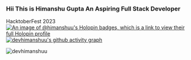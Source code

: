 ### Hii This is Himanshu Gupta An Aspiring Full Stack Developer

HacktoberFest 2023
[![An image of @himanshuu's Holopin badges, which is a link to view their full Holopin profile](https://holopin.me/himanshuu)](https://holopin.io/@himanshuu)
[![devhimanshuu's github activity graph](https://github-readme-activity-graph.vercel.app/graph?username=devhimanshuu&bg_color=0f2d3d&color=1cadfb&line=1cadfb&point=1cadfb&area=true&hide_border=true)](https://github.com/ashutosh00710/github-readme-activity-graph)
<p><img align="center" src="https://github-readme-streak-stats.herokuapp.com/?user=devhimanshuu&" alt="devhimanshuu" /></p>





